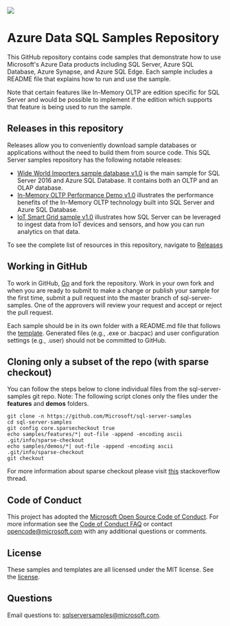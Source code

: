 ![](./media/solutions-microsoft-logo-small.png) 

# Azure Data SQL Samples Repository
This GitHub repository contains code samples that demonstrate how to use Microsoft's Azure Data products including SQL Server, Azure SQL Database, Azure Synapse, and Azure SQL Edge. Each sample includes a README file that explains how to run and use the sample.

Note that certain features like In-Memory OLTP are edition specific for SQL Server and would be possible to implement if the edition which supports that feature is being used to run the sample. 

## Releases in this repository

Releases allow you to conveniently download sample databases or applications without the need to build them from source code. This SQL Server samples repository has the following notable releases:

  - [Wide World Importers sample database v1.0](https://github.com/Microsoft/sql-server-samples/releases/tag/wide-world-importers-v1.0) is the main sample for SQL Server 2016 and Azure SQL Database. It contains both an OLTP and an OLAP database.
  - [In-Memory OLTP Performance Demo v1.0](https://github.com/Microsoft/sql-server-samples/releases/tag/in-memory-oltp-demo-v1.0) illustrates the performance benefits of the In-Memory OLTP technology built into SQL Server and Azure SQL Database.
  - [IoT Smart Grid sample v1.0](https://github.com/Microsoft/sql-server-samples/releases/tag/iot-smart-grid-v1.0) illustrates how SQL Server can be leveraged to ingest data from IoT devices and sensors, and how you can run analytics on that data.

To see the complete list of resources in this repository, navigate to [Releases](https://github.com/Microsoft/sql-server-samples/releases)

## Working in GitHub
To work in GitHub, [Go](https://github.com/microsoft/sql-server-samples) and fork the repository. Work in your own fork and when you are ready to submit to make a change or publish your sample for the first time, submit a pull request into the master branch of sql-server-samples. One of the approvers will review your request and accept or reject the pull request.

Each sample should be in its own folder with a README.md file that follows the [template](README_samples_template.md). Generated files (e.g., .exe or .bacpac) and user configuration settings (e.g., .user) should not be committed to GitHub.

## Cloning only a subset of the repo (with sparse checkout)
You can follow the steps below to clone individual files from the sql-server-samples git repo. Note: The following script clones only the files under the **features** and **demos** folders. 
```
git clone -n https://github.com/Microsoft/sql-server-samples
cd sql-server-samples
git config core.sparsecheckout true
echo samples/features/*| out-file -append -encoding ascii .git/info/sparse-checkout
echo samples/demos/*| out-file -append -encoding ascii .git/info/sparse-checkout
git checkout
```
For more information about sparse checkout please visit [this](https://stackoverflow.com/questions/23289006/on-windows-git-error-sparse-checkout-leaves-no-entry-on-the-working-directory) stackoverflow thread.

## Code of Conduct
This project has adopted the [Microsoft Open Source Code of Conduct](https://opensource.microsoft.com/codeofconduct/). For more information see the [Code of Conduct FAQ](https://opensource.microsoft.com/codeofconduct/faq/) or contact [opencode@microsoft.com](mailto:opencode@microsoft.com) with any additional questions or comments.

## License
These samples and templates are all licensed under the MIT license. See the [license](https://github.com/microsoft/sql-server-samples/blob/master/license.txt).

## Questions
Email questions to: sqlserversamples@microsoft.com.
